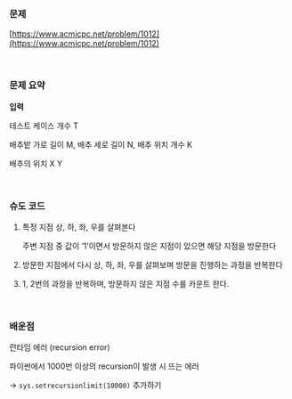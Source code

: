 ### 문제

[https://www.acmicpc.net/problem/1012](https://www.acmicpc.net/problem/1012)

<br>

### 문제 요약

**입력**

테스트 케이스 개수 T

배추밭 가로 길이 M, 배추 세로 길이 N, 배추 위치 개수 K

배추의 위치 X Y

<br>
    

### 슈도 코드

1. 특정 지점 상, 하, 좌, 우를 살펴본다
    
    주변 지점 중 값이 ‘1’이면서 방문하지 않은 지점이 있으면 해당 지점을 방문한다
    
2. 방문한 지점에서 다시 상, 하, 좌, 우를 살펴보며 방문을 진행하는 과정을 반복한다
3. 1, 2번의 과정을 반복하며, 방문하지 않은 지점 수를 카운트 한다.

<br>

### 배운점

런타임 에러 (recursion error)

파이썬에서 1000번 이상의 recursion이 발생 시 뜨는 에러

→ `sys.setrecursionlimit(10000)` 추가하기